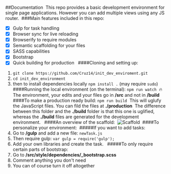##Documentation
​
This repo provides a basic development environment for single page  applications. However you can add multiple views using any JS router.
​
###Main features included in this repo:
​
- [x] Gulp for task handling
- [x] Browser sync for live reloading
- [x] Browserify to require modules
- [x] Semantic scaffolding for your files
- [x] SASS capabilities
- [x] Bootstrap
- [x] Quick building for production
​
​
####Cloning and setting up:
​
1. `git clone https://github.com/Cruz14/init_dev_enviroment.git`
​
2. `cd init_dev_environment`
​
3. then to install dependencies locally `npm install .` (may require `sudo`)
​
​
####Running the local environment (on the terminal):
`npm run watch`
​
:fire: The environment, your edits and your files go in **/src** and not in **/build** 
​
####To make a production ready build:
`npm run build`
​
This will uglufy the JavaScript files. You can fild the files at **./production**
​
The difference between this folder and the **./build** folder is that this one is uglified, whereas the **./build** files are generated for the development environment.
​
​
####An overview of the scaffold:
​
![Scaffold](http://i.imgur.com/iMRveZi.png)
​
####To personalize your environment:
​
#####If you want to add tasks:
​
1. Go to **/gulp** and add a new file: `newTask.js`
2. Then require gulp: `var gulp = require('gulp');`
3. Add your own libraries and create the task.
​
​
#####To only require certain parts of bootstrap:
​
1. Go to **/src/style/dependencies/_bootstrap.scss**
2. Comment anything you don't need
3. You can of course turn it off altogether